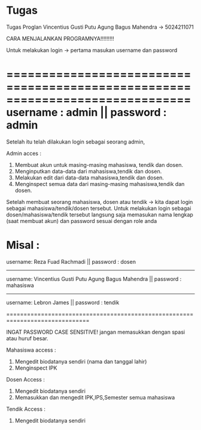 # Tugas
Tugas Proglan Vincentius Gusti Putu Agung Bagus Mahendra -> 5024211071


CARA MENJALANKAN PROGRAMNYA!!!!!!!!!

Untuk melakukan login -> pertama masukan username dan password

==============================================================================
username : admin || password : admin
==============================================================================

Setelah itu telah dilakukan login sebagai seorang admin,

Admin acces : 
1. Membuat akun untuk masing-masing mahasiswa, tendik dan dosen.
2. Menginputkan data-data dari mahasiswa,tendik dan dosen.
3. Melakukan edit dari data-data mahasiswa,tendik dan dosen.
4. Menginspect semua data dari masing-masing mahasiswa,tendik dan dosen.

Setelah membuat seorang mahasiswa, dosen atau tendik -> kita dapat login sebagai mahasiswa/tendik/dosen tersebut.
Untuk melakukan login sebagai dosen/mahasiswa/tendik tersebut langsung saja memasukan nama lengkap (saat membuat akun) dan password sesuai dengan role anda

Misal : 
==============================================================================
username: Reza Fuad Rachmadi || password : dosen

------------------------------------------------------------------------------

username: Vincentius Gusti Putu Agung Bagus Mahendra || password : mahasiswa

------------------------------------------------------------------------------

username: Lebron James || password : tendik

==============================================================================

INGAT PASSWORD CASE SENSITIVE! jangan memasukkan dengan spasi atau huruf besar.

Mahasiswa access :
1. Mengedit biodatanya sendiri (nama dan tanggal lahir)
2. Menginspect IPK

Dosen Access :
1. Mengedit biodatanya sendiri
2. Memasukkan dan mengedit IPK,IPS,Semester semua mahasiswa

Tendik Access : 
1. Mengedit biodatanya sendiri

